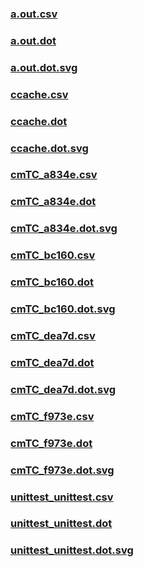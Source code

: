 ### [a.out.csv](a.out.csv)
### [a.out.dot](a.out.dot)
### [a.out.dot.svg](a.out.dot.svg)
### [ccache.csv](ccache.csv)
### [ccache.dot](ccache.dot)
### [ccache.dot.svg](ccache.dot.svg)
### [cmTC_a834e.csv](cmTC_a834e.csv)
### [cmTC_a834e.dot](cmTC_a834e.dot)
### [cmTC_a834e.dot.svg](cmTC_a834e.dot.svg)
### [cmTC_bc160.csv](cmTC_bc160.csv)
### [cmTC_bc160.dot](cmTC_bc160.dot)
### [cmTC_bc160.dot.svg](cmTC_bc160.dot.svg)
### [cmTC_dea7d.csv](cmTC_dea7d.csv)
### [cmTC_dea7d.dot](cmTC_dea7d.dot)
### [cmTC_dea7d.dot.svg](cmTC_dea7d.dot.svg)
### [cmTC_f973e.csv](cmTC_f973e.csv)
### [cmTC_f973e.dot](cmTC_f973e.dot)
### [cmTC_f973e.dot.svg](cmTC_f973e.dot.svg)
### [unittest_unittest.csv](unittest_unittest.csv)
### [unittest_unittest.dot](unittest_unittest.dot)
### [unittest_unittest.dot.svg](unittest_unittest.dot.svg)
